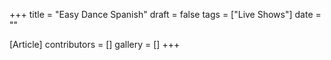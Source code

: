 +++
title = "Easy Dance Spanish"
draft = false
tags = ["Live Shows"]
date = ""

[Article]
contributors = []
gallery = []
+++
